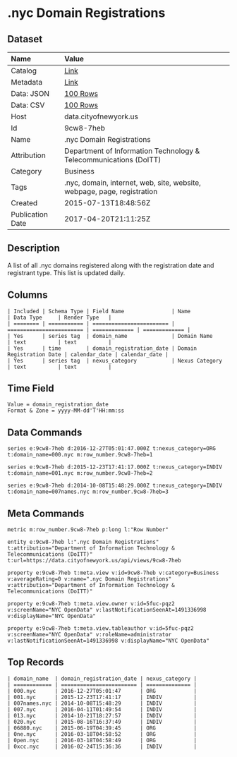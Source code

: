 # .nyc Domain Registrations

## Dataset

| Name | Value |
| :--- | :---- |
| Catalog | [Link](https://catalog.data.gov/dataset/nyc-domain-registrations) |
| Metadata | [Link](https://data.cityofnewyork.us/api/views/9cw8-7heb) |
| Data: JSON | [100 Rows](https://data.cityofnewyork.us/api/views/9cw8-7heb/rows.json?max_rows=100) |
| Data: CSV | [100 Rows](https://data.cityofnewyork.us/api/views/9cw8-7heb/rows.csv?max_rows=100) |
| Host | data.cityofnewyork.us |
| Id | 9cw8-7heb |
| Name | .nyc Domain Registrations |
| Attribution | Department of Information Technology & Telecommunications (DoITT) |
| Category | Business |
| Tags | .nyc, domain, internet, web, site, website, webpage, page, registration |
| Created | 2015-07-13T18:48:56Z |
| Publication Date | 2017-04-20T21:11:25Z |

## Description

A list of all .nyc domains registered along with the registration date and registrant type. This list is updated daily.

## Columns

```ls
| Included | Schema Type | Field Name               | Name                     | Data Type     | Render Type   |
| ======== | =========== | ======================== | ======================== | ============= | ============= |
| Yes      | series tag  | domain_name              | Domain Name              | text          | text          |
| Yes      | time        | domain_registration_date | Domain Registration Date | calendar_date | calendar_date |
| Yes      | series tag  | nexus_category           | Nexus Category           | text          | text          |
```

## Time Field

```ls
Value = domain_registration_date
Format & Zone = yyyy-MM-dd'T'HH:mm:ss
```

## Data Commands

```ls
series e:9cw8-7heb d:2016-12-27T05:01:47.000Z t:nexus_category=ORG t:domain_name=000.nyc m:row_number.9cw8-7heb=1

series e:9cw8-7heb d:2015-12-23T17:41:17.000Z t:nexus_category=INDIV t:domain_name=001.nyc m:row_number.9cw8-7heb=2

series e:9cw8-7heb d:2014-10-08T15:48:29.000Z t:nexus_category=INDIV t:domain_name=007names.nyc m:row_number.9cw8-7heb=3
```

## Meta Commands

```ls
metric m:row_number.9cw8-7heb p:long l:"Row Number"

entity e:9cw8-7heb l:".nyc Domain Registrations" t:attribution="Department of Information Technology & Telecommunications (DoITT)" t:url=https://data.cityofnewyork.us/api/views/9cw8-7heb

property e:9cw8-7heb t:meta.view v:id=9cw8-7heb v:category=Business v:averageRating=0 v:name=".nyc Domain Registrations" v:attribution="Department of Information Technology & Telecommunications (DoITT)"

property e:9cw8-7heb t:meta.view.owner v:id=5fuc-pqz2 v:screenName="NYC OpenData" v:lastNotificationSeenAt=1491336998 v:displayName="NYC OpenData"

property e:9cw8-7heb t:meta.view.tableauthor v:id=5fuc-pqz2 v:screenName="NYC OpenData" v:roleName=administrator v:lastNotificationSeenAt=1491336998 v:displayName="NYC OpenData"
```

## Top Records

```ls
| domain_name  | domain_registration_date | nexus_category | 
| ============ | ======================== | ============== | 
| 000.nyc      | 2016-12-27T05:01:47      | ORG            | 
| 001.nyc      | 2015-12-23T17:41:17      | INDIV          | 
| 007names.nyc | 2014-10-08T15:48:29      | INDIV          | 
| 007.nyc      | 2016-04-11T01:49:54      | INDIV          | 
| 013.nyc      | 2014-10-21T18:27:57      | INDIV          | 
| 020.nyc      | 2015-08-16T16:37:49      | INDIV          | 
| 06880.nyc    | 2015-06-19T04:39:45      | ORG            | 
| 0ne.nyc      | 2016-03-18T04:58:52      | ORG            | 
| 0pen.nyc     | 2016-03-18T04:58:49      | ORG            | 
| 0xcc.nyc     | 2016-02-24T15:36:36      | INDIV          | 
```